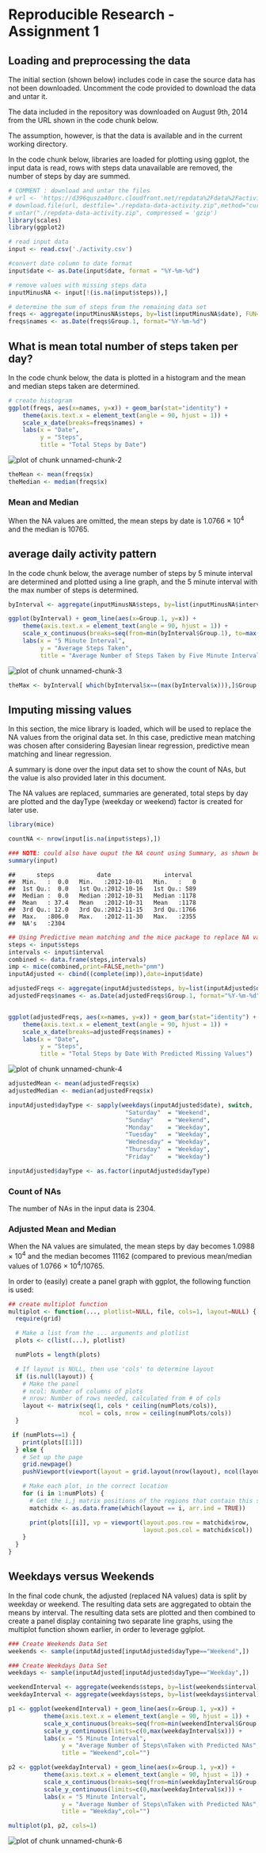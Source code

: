 Reproducible Research - Assignment 1
================================

## Loading and preprocessing the data

The initial section (shown below) includes code in case the source data has not been downloaded.  Uncomment the code provided to download the data and untar it.  

The data included in the repository was downloaded on August 9th, 2014 from the URL shown in the code chunk below.

The assumption, however, is that the data is available and in the current working directory.  

In the code chunk below, libraries are loaded for plotting using ggplot, the input data is read, rows with steps data unavailable are removed, the number of steps by day are summed.


```r
# COMMENT : download and untar the files 
# url <- 'https://d396qusza40orc.cloudfront.net/repdata%2Fdata%2Factivity.zip'
# download.file(url, destfile="./repdata-data-activity.zip",method="curl")
# untar("./repdata-data-activity.zip", compressed = 'gzip')
library(scales)
library(ggplot2)

# read input data 
input <- read.csv('./activity.csv')

#convert date column to date format
input$date <- as.Date(input$date, format = "%Y-%m-%d")

# remove values with missing steps data 
inputMinusNA <- input[!(is.na(input$steps)),]

# determine the sum of steps from the remaining data set
freqs <- aggregate(inputMinusNA$steps, by=list(inputMinusNA$date), FUN=sum)
freqs$names <- as.Date(freqs$Group.1, format="%Y-%m-%d")
```

## What is mean total number of steps taken per day?

In the code chunk below, the data is plotted in a histogram and the mean and median steps taken are determined.


```r
# create histogram
ggplot(freqs, aes(x=names, y=x)) + geom_bar(stat="identity") +
    theme(axis.text.x = element_text(angle = 90, hjust = 1)) +  
    scale_x_date(breaks=freqs$names) +
    labs(x = "Date",
         y = "Steps",
         title = "Total Steps by Date")
```

![plot of chunk unnamed-chunk-2](figure/unnamed-chunk-2.png) 

```r
theMean <- mean(freqs$x)
theMedian <- median(freqs$x)
```

### Mean and Median

When the NA values are omitted, the mean steps by date is 1.0766 &times; 10<sup>4</sup> and the median is 10765.

## average daily activity pattern

In the code chunk below, the average number of steps by 5 minute interval are determined and plotted using a line graph, and the 5 minute interval with the max number of steps is determined.


```r
byInterval <- aggregate(inputMinusNA$steps, by=list(inputMinusNA$interval), FUN=mean)

ggplot(byInterval) + geom_line(aes(x=Group.1, y=x)) +
    theme(axis.text.x = element_text(angle = 90, hjust = 1)) +  
    scale_x_continuous(breaks=seq(from=min(byInterval$Group.1), to=max(byInterval$Group.1), by=50)) + 
    labs(x = "5 Minute Interval",
         y = "Average Steps Taken",
         title = "Average Number of Steps Taken by Five Minute Interval",col="")         
```

![plot of chunk unnamed-chunk-3](figure/unnamed-chunk-3.png) 

```r
theMax <- byInterval[ which(byInterval$x==(max(byInterval$x))),]$Group.1
```

## Imputing missing values

In this section, the mice library is loaded, which will be used to replace the NA values from the original data set.  In this case, predictive mean matching was chosen after considering Bayesian linear regression, predictive mean matching and linear regression.

A summary is done over the input data set to show the count of NAs, but the value is also provided later in this document.

The NA values are replaced, summaries are generated, total steps by day are plotted and the dayType (weekday or weekend) factor is created for later use.


```r
library(mice)

countNA <- nrow(input[is.na(input$steps),])

### NOTE: could also have ouput the NA count using Summary, as shown below
summary(input)
```

```
##      steps            date               interval   
##  Min.   :  0.0   Min.   :2012-10-01   Min.   :   0  
##  1st Qu.:  0.0   1st Qu.:2012-10-16   1st Qu.: 589  
##  Median :  0.0   Median :2012-10-31   Median :1178  
##  Mean   : 37.4   Mean   :2012-10-31   Mean   :1178  
##  3rd Qu.: 12.0   3rd Qu.:2012-11-15   3rd Qu.:1766  
##  Max.   :806.0   Max.   :2012-11-30   Max.   :2355  
##  NA's   :2304
```

```r
## Using Predictive mean matching and the mice package to replace NA values in steps
steps <- input$steps
intervals <- input$interval
combined <- data.frame(steps,intervals)
imp <- mice(combined,print=FALSE,meth="pmm")
inputAdjusted <- cbind((complete(imp)),date=input$date)

adjustedFreqs <- aggregate(inputAdjusted$steps, by=list(inputAdjusted$date), FUN=sum)
adjustedFreqs$names <- as.Date(adjustedFreqs$Group.1, format="%Y-%m-%d")


ggplot(adjustedFreqs, aes(x=names, y=x)) + geom_bar(stat="identity") +
    theme(axis.text.x = element_text(angle = 90, hjust = 1)) +  
    scale_x_date(breaks=adjustedFreqs$names) +
    labs(x = "Date",
         y = "Steps",
         title = "Total Steps by Date With Predicted Missing Values")
```

![plot of chunk unnamed-chunk-4](figure/unnamed-chunk-4.png) 

```r
adjustedMean <- mean(adjustedFreqs$x)
adjustedMedian <- median(adjustedFreqs$x)

inputAdjusted$dayType <- sapply(weekdays(inputAdjusted$date), switch, 
                                 "Saturday"  = "Weekend", 
                                 "Sunday"    = "Weekend", 
                                 "Monday"    = "Weekday", 
                                 "Tuesday"   = "Weekday",
                                 "Wednesday" = "Weekday",
                                 "Thursday"  = "Weekday",
                                 "Friday"    = "Weekday")

inputAdjusted$dayType <- as.factor(inputAdjusted$dayType)
```

### Count of NAs

The number of NAs in the input data is 2304.

### Adjusted Mean and Median

When the NA values are simulated, the mean steps by day becomes 1.0988 &times; 10<sup>4</sup> and the median becomes 11162 (compared to previous mean/median values of 1.0766 &times; 10<sup>4</sup>/10765.

In order to (easily) create a panel graph with ggplot, the following function is used:


```r
## create multiplot function
multiplot <- function(..., plotlist=NULL, file, cols=1, layout=NULL) {
  require(grid)

  # Make a list from the ... arguments and plotlist
  plots <- c(list(...), plotlist)

  numPlots = length(plots)

  # If layout is NULL, then use 'cols' to determine layout
  if (is.null(layout)) {
    # Make the panel
    # ncol: Number of columns of plots
    # nrow: Number of rows needed, calculated from # of cols
    layout <- matrix(seq(1, cols * ceiling(numPlots/cols)),
                    ncol = cols, nrow = ceiling(numPlots/cols))
  }

 if (numPlots==1) {
    print(plots[[1]])
  } else {
    # Set up the page
    grid.newpage()
    pushViewport(viewport(layout = grid.layout(nrow(layout), ncol(layout))))

    # Make each plot, in the correct location
    for (i in 1:numPlots) {
      # Get the i,j matrix positions of the regions that contain this subplot
      matchidx <- as.data.frame(which(layout == i, arr.ind = TRUE))

      print(plots[[i]], vp = viewport(layout.pos.row = matchidx$row,
                                      layout.pos.col = matchidx$col))
    }
  }
}
```

## Weekdays versus Weekends

In the final code chunk, the adjusted (replaced NA values) data is split by weekday or weekend.  The resulting data sets are aggregated to obtain the means by interval.  The resulting data sets are plotted and then combined to create a panel display containing two separate line graphs, using the multiplot function shown earlier, in order to leverage gglplot.




```r
### Create Weekends Data Set
weekends <- sample(inputAdjusted[inputAdjusted$dayType=="Weekend",])

### Create Weekdays Data Set
weekdays <- sample(inputAdjusted[inputAdjusted$dayType=="Weekday",])

weekendInterval <- aggregate(weekends$steps, by=list(weekends$interval), FUN=mean)
weekdayInterval <- aggregate(weekdays$steps, by=list(weekdays$interval), FUN=mean)

p1 <- ggplot(weekendInterval) + geom_line(aes(x=Group.1, y=x)) +
          theme(axis.text.x = element_text(angle = 90, hjust = 1)) +  
          scale_x_continuous(breaks=seq(from=min(weekendInterval$Group.1), to=max(weekendInterval$Group.1), by=50)) + 
          scale_y_continuous(limits=c(0,max(weekdayInterval$x))) +     
          labs(x = "5 Minute Interval",
               y = "Average Number of Steps\nTaken with Predicted NAs",
               title = "Weekend",col="")         

p2 <- ggplot(weekdayInterval) + geom_line(aes(x=Group.1, y=x)) +
          theme(axis.text.x = element_text(angle = 90, hjust = 1)) +  
          scale_x_continuous(breaks=seq(from=min(weekdayInterval$Group.1), to=max(weekdayInterval$Group.1), by=50)) + 
          scale_y_continuous(limits=c(0,max(weekdayInterval$x))) +     
          labs(x = "5 Minute Interval",
               y = "Average Number of Steps\nTaken with Predicted NAs",
               title = "Weekday",col="")         

multiplot(p1, p2, cols=1)
```

![plot of chunk unnamed-chunk-6](figure/unnamed-chunk-6.png) 

